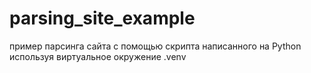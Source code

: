 # parsing_site_example
пример парсинга сайта с помощью скрипта написанного на Python используя виртуальное окружение .venv
